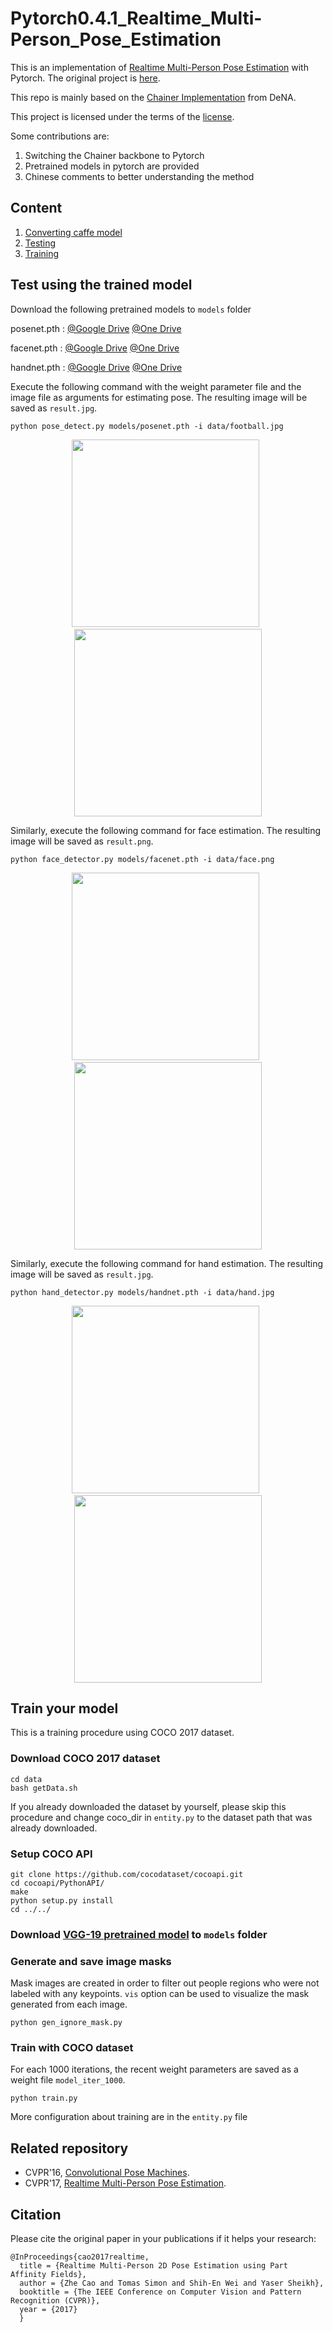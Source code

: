 # Pytorch0.4.1_Realtime\_Multi-Person\_Pose\_Estimation

This is an implementation of [Realtime Multi-Person Pose Estimation](https://arxiv.org/abs/1611.08050) with Pytorch.
The original project is <a href="https://github.com/ZheC/Realtime_Multi-Person_Pose_Estimation">here</a>. 

This repo is mainly based on the [Chainer Implementation](https://github.com/DeNA/Chainer_Realtime_Multi-Person_Pose_Estimation) from DeNA.

This project is licensed under the terms of the <a href="LICENSE">license</a>.

Some contributions are:

1. Switching the Chainer backbone to Pytorch
2. Pretrained models in pytorch are provided
3. Chinese comments to better understanding the method

## Content

1. [Converting caffe model](#convert-caffe-model-to-chainer-model)
2. [Testing](#test-using-the-trained-model)
3. [Training](#train-your-model-from-scratch)

## Test using the trained model

Download the following pretrained models to `models` folder

posenet.pth : [@Google Drive](https://drive.google.com/open?id=19AIYt2lez5V3x4wFVJvVvWwQpB8uoQp2)  [@One Drive](https://1drv.ms/u/s!AhMqVPD44cDOhxrwKTyv9yv3FRVq)

facenet.pth : [@Google Drive](https://drive.google.com/open?id=1zjv4fQt3Sd567VpesqAEO4JVsjB79xpZ)  [@One Drive](https://1drv.ms/u/s!AhMqVPD44cDOhxwu2Nmf1eXNmOXd)

handnet.pth : [@Google Drive](https://drive.google.com/open?id=1LdWngNbcamMJFAuRaqT45Iar2tA_eUXd)  [@One Drive](https://1drv.ms/u/s!AhMqVPD44cDOhxs1EIBYqksR6avn)

Execute the following command with the weight parameter file and the image file as arguments for estimating pose.
The resulting image will be saved as `result.jpg`.

```
python pose_detect.py models/posenet.pth -i data/football.jpg
```

<div align="center">
<img src="https://github.com/TreB1eN/Pytorch0.4.1_Openpose/blob/master/data/football.jpg" width="300" height="300">
&nbsp;
<img src="https://github.com/TreB1eN/Pytorch0.4.1_Openpose/blob/master/data/football_detected.jpg" width="300" height="300">
</div>



Similarly, execute the following command for face estimation.
The resulting image will be saved as `result.png`.

```
python face_detector.py models/facenet.pth -i data/face.png
```

<div align="center">
<img src="https://github.com/TreB1eN/Pytorch0.4.1_Openpose/blob/master/data/face.jpg" width="300">
&nbsp;
<img src="https://github.com/TreB1eN/Pytorch0.4.1_Openpose/blob/master/data/face_result.png" width="300">
</div>



Similarly, execute the following command for hand estimation.
The resulting image will be saved as `result.jpg`.

```
python hand_detector.py models/handnet.pth -i data/hand.jpg
```

<div align="center">
<img src="https://github.com/TreB1eN/Pytorch0.4.1_Openpose/blob/master/data/hand.jpg" width="300">
&nbsp;
<img src="https://github.com/TreB1eN/Pytorch0.4.1_Openpose/blob/master/data/hand_result.png" width="300">
</div>



## Train your model

This is a training procedure using COCO 2017 dataset.

### Download COCO 2017 dataset

```
cd data
bash getData.sh
```

If you already downloaded the dataset by yourself, please skip this procedure and change coco_dir in `entity.py` to the dataset path that was already downloaded.

### Setup COCO API

```
git clone https://github.com/cocodataset/cocoapi.git
cd cocoapi/PythonAPI/
make
python setup.py install
cd ../../
```

### Download [VGG-19 pretrained model](https://1drv.ms/u/s!AhMqVPD44cDOhx3dz655sCwOck2X) to `models` folder

### Generate and save image masks

Mask images are created in order to filter out people regions who were not labeled with any keypoints.
`vis` option can be used to visualize the mask generated from each image.

```
python gen_ignore_mask.py
```

### Train with COCO dataset

For each 1000 iterations, the recent weight parameters are saved as a weight file `model_iter_1000`.

```
python train.py
```

More configuration about training are in the `entity.py` file

## Related repository

- CVPR'16, [Convolutional Pose Machines](https://github.com/shihenw/convolutional-pose-machines-release).
- CVPR'17, [Realtime Multi-Person Pose Estimation](https://github.com/ZheC/Realtime_Multi-Person_Pose_Estimation).



## Citation

Please cite the original paper in your publications if it helps your research:    

```
@InProceedings{cao2017realtime,
  title = {Realtime Multi-Person 2D Pose Estimation using Part Affinity Fields},
  author = {Zhe Cao and Tomas Simon and Shih-En Wei and Yaser Sheikh},
  booktitle = {The IEEE Conference on Computer Vision and Pattern Recognition (CVPR)},
  year = {2017}
  }
```